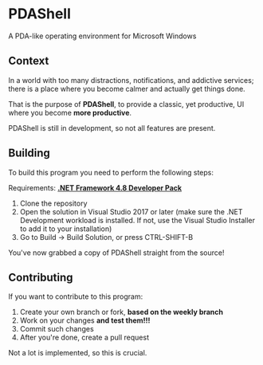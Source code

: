 # PDAShell
A PDA-like operating environment for Microsoft Windows

## Context

In a world with too many distractions, notifications, and addictive services; there is a place where you become calmer and actually get things done.

That is the purpose of **PDAShell**, to provide a classic, yet productive, UI where you become **more productive**.

PDAShell is still in development, so not all features are present.

## Building

To build this program you need to perform the following steps:

Requirements: [**.NET Framework 4.8 Developer Pack**](https://dotnet.microsoft.com/en-us/download/dotnet-framework/thank-you/net48-developer-pack-offline-installer)

1. Clone the repository
2. Open the solution in Visual Studio 2017 or later (make sure the .NET Development workload is installed. If not, use the Visual Studio Installer to add it to your installation)
3. Go to Build -> Build Solution, or press CTRL-SHIFT-B

You've now grabbed a copy of PDAShell straight from the source!

## Contributing

If you want to contribute to this program:

1. Create your own branch or fork, **based on the weekly branch**
2. Work on your changes **and test them!!!**
3. Commit such changes
4. After you're done, create a pull request

Not a lot is implemented, so this is crucial.
